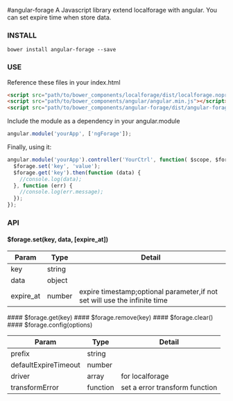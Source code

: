 #angular-forage
A Javascript library extend localforage with angular. You can set expire time when store data.  

### INSTALL
    bower install angular-forage --save
### USE
Reference these files in your index.html  
```html
<script src="path/to/bower_components/localforage/dist/localforage.nopromises.min.js"></script>
<script src="path/to/bower_components/angular/angular.min.js"></script>
<script src="path/to/bower_components/angular-forage/dist/angular-forage.min.js"></script>
```    
Include the module as a dependency in your angular.module
```javascript
angular.module('yourApp', ['ngForage']);
```    
Finally, using it:
```javascript
angular.module('yourApp').controller('YourCtrl', function( $scope, $forage ) {
  $forage.set('key', 'value');
  $forage.get('key').then(function (data) {
    //console.log(data);  
  }, function (err) {
    //console.log(err.message);
  });
});
```
### API
#### $forage.set(key, data, \[expire\_at\])
<table>
    <thead>
    <tr>
        <th>Param</th>
        <th>Type</th>
        <th>Detail</th>
    </tr>
    </thead>
    <tbody>
    <tr>
        <td>key</td>
        <td>string</td>
        <td></td>
    </tr>
    <tr>
        <td>data</td>
        <td>object</td>
        <td></td>
    </tr>
    <tr>
        <td>expire_at</td>
        <td>number</td>
        <td>expire timestamp;optional parameter,if not set will use the infinite time </td>
    </tr>
    </tbody>
</table>
#### $forage.get(key)
#### $forage.remove(key)
#### $forage.clear()
#### $forage.config(options)
<table>
    <thead>
    <tr>
        <th>Param</th>
        <th>Type</th>
        <th>Detail</th>
    </tr>
    </thead>
    <tbody>
    <tr>
        <td>prefix</td>
        <td>string</td>
        <td></td>
    </tr>
    <tr>
        <td>defaultExpireTimeout</td>
        <td>number</td>
        <td></td>
    </tr>
    <tr>
        <td>driver</td>
        <td>array</td>
        <td>for localforage</td>
    </tr>
    <tr>
        <td>transformError</td>
        <td>function</td>
        <td>set a error transform function</td>
    </tr>
    </tbody>
</table>
